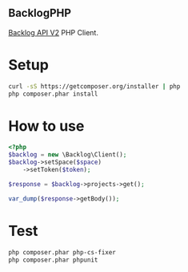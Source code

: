BacklogPHP
---

[Backlog API V2](http://developer.nulab-inc.com/ja/docs/backlog/api/2/) PHP Client.

# Setup

```sh
curl -sS https://getcomposer.org/installer | php
php composer.phar install
```

# How to use

```php
<?php
$backlog = new \Backlog\Client();
$backlog->setSpace($space)
    ->setToken($token);

$response = $backlog->projects->get();

var_dump($response->getBody());
```

# Test

```sh
php composer.phar php-cs-fixer
php composer.phar phpunit
```
